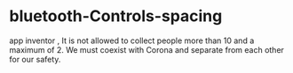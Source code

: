 # bluetooth-Controls-spacing
app inventor , It is not allowed to collect people more than 10 and a maximum of 2. We must coexist with Corona and separate from each other for our safety.

